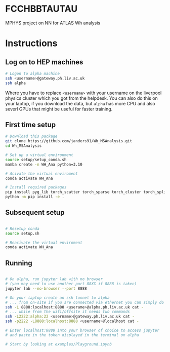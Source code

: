 # FCCHBBTAUTAU

MPHYS project on NN for ATLAS Wh analysis 

# Instructions

## Log on to HEP machines

```bash
# Logon to alpha machine
ssh <username>@gateway.ph.liv.ac.uk
ssh alpha
```
Where you have to replace `<username>` with your username on the liverpool physics cluster which you got from the helpdesk.   You can also do this on your laptop, if you download the data, but `alpha` has more CPU and also severl GPUs that might be useful for faster training. 

## First time setup

```bash
# Download this package
git clone https://github.com/janders91/Wh_MSAnalysis.git
cd Wh_MSAnalysis

# Set up a virtual environment
source setup/setup_conda.sh
mamba create -n WH_Ana python=3.10

# Acivate the virtual enviroment
conda activate WH_Ana

# Install required packages
pip install pyg_lib torch_scatter torch_sparse torch_cluster torch_spline_conv -f https://data.pyg.org/whl/torch-2.2.0+cu121.html
python -m pip install -e .
```

## Subsequent setup

```bash

# Resetup conda
source setup.sh

# Reacivate the virtual enviroment
conda activate WH_Ana
```

## Running

```bash

# On alpha, run jupyter lab with no browser
# (you may need to use another port 88XX if 8888 is taken)
jupyter lab --no-browser --port 8888

# On your laptop create an ssh tunnel to alpha 
# ... from on-site if you are connected via ethernet you can simply do
ssh -L 8888:localhost:8888 <userame>@alpha.ph.liv.ac.uk cat -
# ... while from the wifi/offsite it needs two commands
ssh -L2222:alpha:22 <username>@gateway.ph.liv.ac.uk cat -
ssh -p2222 -L8888:localhost:8888 <username>@localhost cat -

# Enter localhost:8888 into your browser of choice to access jupyter
# and paste in the token displayed in the terminal on alpha

# Start by looking at examples/Playground.ipynb
```





